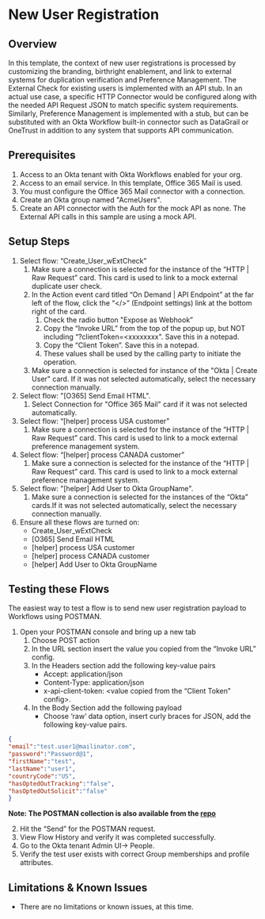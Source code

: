# New User Registration


## Overview

In this template, the context of new user registrations is processed by customizing the branding, birthright enablement, and link to external systems for duplication verification and Preference Management. The External Check for existing users is implemented with an API stub. In an actual use case, a specific HTTP Connector would be configured along with the needed API Request JSON to match specific system requirements. Similarly, Preference Management is implemented with a stub, but can be substituted with an Okta Workflow built-in connector such as DataGrail or OneTrust in addition to any system that supports API communication.


## Prerequisites

1.   Access to an Okta tenant with Okta Workflows enabled for your org.
2.   Access to an email service. In this template, Office 365 Mail is used.
3.   You must configure the Office 365 Mail connector with a connection.
4.   Create an Okta group named "AcmeUsers".
5.   Create an API connector with the Auth for the mock API as none. The External API calls in this sample are using a mock API. 


## Setup Steps

1. Select flow: “Create_User_wExtCheck”
   1. Make sure a connection is selected for the instance of the “HTTP | Raw Request” card. This card is used to link to a mock external duplicate user check.
   2. In the Action event card titled “On Demand | API Endpoint”  at the far left of the flow, click the “&lt;/>” (Endpoint settings) link at the bottom right of the card.
      1. Check the radio button "Expose as Webhook”
      2. Copy the “Invoke URL” from the top of the popup up, but NOT including “?clientToken=&lt;xxxxxxxx". Save this in a notepad.
      3. Copy the “Client Token”. Save this in a notepad.
      4. These values shall be used by the calling party to initiate the operation.
   3. Make sure a connection is selected for instance of the "Okta | Create User" card. If it was not selected automatically, select the necessary connection manually.
2. Select flow: "[O365] Send Email HTML".
    1. Select Connection for "Office 365 Mail" card if it was not selected automatically.
3. Select flow: “[helper] process USA customer”
    1. Make sure a connection is selected for the instance of the “HTTP | Raw Request” card. This card is used to link to a mock external preference management system.
4. Select flow: “[helper] process CANADA customer”
    1. Make sure a connection is selected for the instance of the “HTTP | Raw Request” card. This card is used to link to a mock external preference management system.
5. Select flow: "[helper] Add User to Okta GroupName". 
    1.  Make sure a connection is selected for the instances of the “Okta” cards.If it was not selected automatically, select the necessary connection manually.
6. Ensure all these flows are turned on:
    * Create_User_wExtCheck
    * [O365] Send Email HTML
    * [helper] process USA customer
    * [helper] process CANADA customer
    * [helper] Add User to Okta GroupName


## Testing these Flows

The easiest way to test a flow is to send new user registration payload to Workflows using POSTMAN.

1. Open your POSTMAN console and bring up a new tab
    1. Choose POST action
    2. In the URL section insert the value you copied from the “Invoke URL” config.
    3. In the Headers section add the following key-value pairs
        * Accept: application/json
        * Content-Type: application/json
        * x-api-client-token: &lt;value copied from the “Client Token” config>.
    4. In the Body Section add the following payload
        * Choose ‘raw’ data option, insert curly braces for JSON, add the following key-value pairs.

```json
{
"email":"test.user1@mailinator.com",
"password":"Password@1",
"firstName":"test",
"lastName":"user1",
"countryCode":"US",
"hasOptedOutTracking":"false",
"hasOptedOutSolicit":"false"
}
```
**Note: The POSTMAN collection is also available from the [repo](https://github.com/okta/workflows-templates/blob/master/workflows/new_user_registration/WorkflowsDiscovery.postman_collection.json)**

2. Hit the “Send” for the POSTMAN request.
3. View Flow History and verify it was completed successfully.
4. Go to the Okta tenant Admin UI-> People.
5. Verify the test user exists with correct Group memberships and profile attributes.


## Limitations & Known Issues

*   There are no limitations or known issues, at this time.
